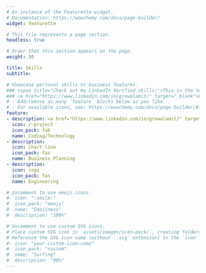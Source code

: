 ```yaml
---
# An instance of the Featurette widget.
# Documentation: https://wowchemy.com/docs/page-builder/
widget: featurette

# This file represents a page section.
headless: true

# Order that this section appears on the page.
weight: 30

title: Skills
subtitle:

# Showcase personal skills or business features.
### <span title="Check out my LinkedIn Verified skills!">This is the text I want to have a mousover</span>
### <a href="https://www.linkedin.com/in/grewalamit/" target="_blank">LinkedIn Verified</a>
# - Add/remove as many `feature` blocks below as you like.
# - For available icons, see: https://wowchemy.com/docs/page-builder/#icons
feature:
- description: <a href="https://www.linkedin.com/in/grewalamit/" target="_blank"><span title="Check out my LinkedIn Verified skills!">LinkedIn Verified</span></a>
  icon: r-project
  icon_pack: fab
  name: Coding/Technology
- description: 
  icon: chart-line
  icon_pack: fas
  name: Business Planning
- description:
  icon: cogs
  icon_pack: fas
  name: Engineering

# Uncomment to use emoji icons.
#- icon: ":smile:"
#  icon_pack: "emoji"
#  name: "Emojiness"
#  description: "100%"  

# Uncomment to use custom SVG icons.
# Place custom SVG icon in `assets/images/icon-pack/`, creating folders if necessary.
# Reference the SVG icon name (without `.svg` extension) in the `icon` field.
#- icon: "your-custom-icon-name"
#  icon_pack: "custom"
#  name: "Surfing"
#  description: "90%"
---
```


